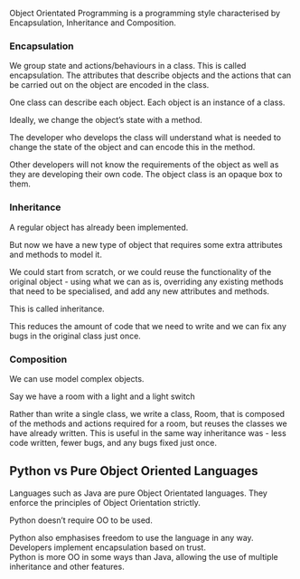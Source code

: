Object Orientated Programming is a programming style characterised by Encapsulation, Inheritance and Composition.

### Encapsulation

We group state and actions/behaviours in a class. This is called encapsulation. The attributes that describe objects and the actions that can be carried out on the object are encoded in the class.

One class can describe each object. Each object is an instance of a class.

Ideally, we change the object’s state with a method.

The developer who develops the class will understand what is needed to change the state of the object and can encode this in the method.

Other developers will not know the requirements of the object as well as they are developing their own code. The object class is an opaque box to them.

### Inheritance

A regular object has already been implemented.

But now we have a new type of object that requires some extra attributes and methods to model it.

We could start from scratch, or we could reuse the functionality of the original object - using what we can as is, overriding any existing methods that need to be specialised, and add any new attributes and methods.

This is called inheritance.

This reduces the amount of code that we need to write and we can fix any bugs in the original class just once.

### Composition

We can use model complex objects.

Say we have a room with a light and a light switch

Rather than write a single class, we write a class, Room, that is composed of the methods and actions required for a room, but reuses the classes we have already written. This is useful in the same way inheritance was - less code written, fewer bugs, and any bugs fixed just once.

## Python vs Pure Object Oriented Languages

Languages such as Java are pure Object Orientated languages. They enforce the principles of Object Orientation strictly.

Python doesn’t require OO to be used.

Python also emphasises freedom to use the language in any way. Developers implement encapsulation based on trust.  
Python is more OO in some ways than Java, allowing the use of multiple inheritance and other features.